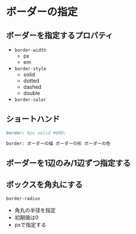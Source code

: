 # ボーダーの指定

## ボーダーを指定するプロパティ

- `border-width`
  - px
  - em
- `border-style`
  - solid
  - dotted
  - dashed
  - double
- `border-color`

## ショートハンド

```markdown
border: 4px solid #000;

border: ボーダーの幅 ボーダーの形 ボーダーの色
```

## ボーダーを1辺のみ/1辺ずつ指定する

## ボックスを角丸にする

`border-radius`
  - 角丸の半径を指定
  - 初期値は0
  - pxで指定する
